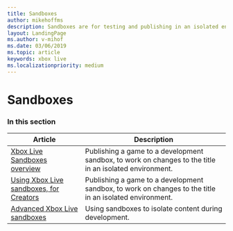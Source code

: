 ```yaml
---
title: Sandboxes
author: mikehoffms
description: Sandboxes are for testing and publishing in an isolated environment.
layout: LandingPage
ms.author: v-mihof
ms.date: 03/06/2019
ms.topic: article
keywords: xbox live
ms.localizationpriority: medium
---
```


# Sandboxes


### In this section

| Article | Description |
|---------|-------------|
| [Xbox Live Sandboxes overview](live-setup-sandbox.md) | Publishing a game to a development sandbox, to work on changes to the title in an isolated environment. |
| [Using Xbox Live sandboxes, for Creators](live-sandboxes-creators.md) | Publishing a game to a development sandbox, to work on changes to the title in an isolated environment. |
| [Advanced Xbox Live sandboxes](live-advanced-sandboxes.md) | Using sandboxes to isolate content during development. |
